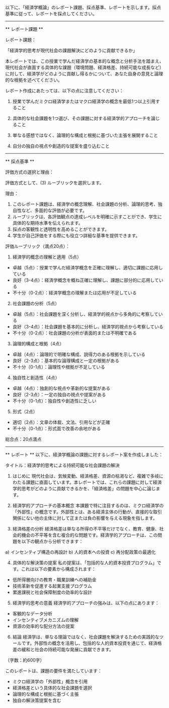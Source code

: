 以下に、「経済学概論」のレポート課題、採点基準、レポートを示します。採点基準に従って、レポートを採点してください。

---------------------------------------
** レポート課題 **

レポート課題：

「経済学的思考が現代社会の課題解決にどのように貢献できるか」

本レポートでは、この授業で学んだ経済学の基本的な概念と分析手法を踏まえ、現代社会が直面する具体的な課題（環境問題、経済格差、持続可能な成長など）に対して、経済学がどのように貢献し得るかについて、あなた自身の意見と論理的な根拠を述べてください。

レポート作成にあたっては、以下の点に注意してください：

1. 授業で学んだミクロ経済学またはマクロ経済学の概念を最低1つ以上引用すること

2. 具体的な社会課題を1つ選び、その課題に対する経済学的アプローチを論じること

3. 単なる感想ではなく、論理的な構成と根拠に基づいた主張を展開すること

4. 自分の独自の視点や創造的な提案を盛り込むこと

---------------------------------------
** 採点基準 **

評価方式の選択と理由：

評価方式として、(3) ルーブリックを選択します。

理由：
1. このレポート課題は、経済学の概念理解、社会課題の分析、論理的思考、独自性など、多面的な評価が必要です。
2. ルーブリックは、各評価観点の達成レベルを明確に示すことができ、学生に具体的な期待水準を伝えられます。
3. 採点の客観性と透明性を高めることができます。
4. 学生が自己評価をする際にも役立つ詳細な基準を提供できます。

評価ルーブリック（満点20点）：

1. 経済学的概念の理解と適用（5点）
- 卓越（5点）：授業で学んだ経済学概念を正確に理解し、適切に課題に応用している
- 良好（3-4点）：経済学概念を概ね正確に理解し、課題に部分的に応用している
- 不十分（0-2点）：経済学概念の理解または応用が不足している

2. 社会課題の分析（5点）
- 卓越（5点）：社会課題を深く分析し、経済学的視点から多角的に考察している
- 良好（3-4点）：社会課題を基本的に分析し、経済学的視点から考察している
- 不十分（0-2点）：社会課題の分析が表面的または不明確である

3. 論理的構成と根拠（4点）
- 卓越（4点）：論理的で明確な構成、説得力のある根拠を示している
- 良好（2-3点）：基本的な論理構成と一定の根拠がある
- 不十分（0-1点）：論理性や根拠が不足している

4. 独自性と創造性（4点）
- 卓越（4点）：独創的な視点や革新的な提案がある
- 良好（2-3点）：一定の独自の視点や提案がある
- 不十分（0-1点）：独自性や創造性に乏しい

5. 形式（2点）
- 適切（2点）：文章の体裁、文法、引用などが正確
- 不十分（0-1点）：形式面で改善の余地がある

総合点：20点満点

---------------------------------------
** レポート **
以下に、経済学概論の課題に対するレポート案を作成しました：

タイトル：経済学的思考による持続可能な社会課題の解決

1. はじめに
現代社会は、気候変動、経済格差、資源の枯渇など、複雑で多岐にわたる課題に直面しています。本レポートでは、これらの課題に対して経済学的思考がどのように貢献できるかを、「経済格差」の問題を中心に論じます。

2. 経済学的アプローチの基本概念
本課題で特に注目するのは、ミクロ経済学の「外部性」の概念です。外部性とは、ある経済主体の行動が、直接的な取引関係にない他の主体に対して正または負の影響を与える現象を指します。

3. 経済格差の分析
経済格差は単なる所得の不平等だけでなく、教育、健康、社会的機会の不平等を含む複合的な問題です。経済学的アプローチは、この問題を以下の観点から分析できます：

a) インセンティブ構造の再設計
b) 人的資本への投資
c) 再分配政策の最適化

4. 具体的な解決策の提案
私の提案は、「包括的な人的資本投資プログラム」です。これは以下の要素から構成されます：

- 低所得層向けの教育・職業訓練への補助金
- 技術革新を促進する起業支援プログラム
- 累進課税と社会保障制度の効率的な設計

5. 経済学的思考の意義
経済学的アプローチの強みは、以下の点にあります：

- 客観的なデータ分析
- インセンティブメカニズムの理解
- 資源の効率的な配分方法の提案

6. 結論
経済学は、単なる理論ではなく、社会課題を解決するための実践的なツールです。外部性の概念を活用し、包括的な人的資本投資を通じて、経済格差の緩和と社会の持続可能な発展に貢献できます。

（字数：約600字）

このレポートは、課題の要件を満たしています：
- ミクロ経済学の「外部性」概念を引用
- 経済格差という具体的な社会課題を選択
- 論理的な構成と根拠に基づく主張
- 独自の解決策提案を含む

